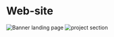 # Web-site

![Banner landing page](https://user-images.githubusercontent.com/99885299/192035621-d81c2697-977a-4b65-a88d-f79b895cf588.png)
![project section](https://user-images.githubusercontent.com/99885299/192036289-61cfad76-b1e1-4cdf-b928-005b73b9d081.png)
